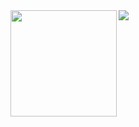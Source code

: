
<!--
[![trophy](https://github-profile-trophy.vercel.app/?username=102yuta&theme=onedark)](https://github.com//github-profile-trophy)
---
-->

<div>
  <img height="170" align="left" src="https://github-readme-stats.vercel.app/api?username=102yuta&count_private=true&include_all_commits=true" />
  <img src="https://github-readme-stats.vercel.app/api/top-langs/?username=102yuta&layout=compact" />
</div>


<!--
**102yuta/102yuta** is a ✨ _special_ ✨ repository because its `README.md` (this file) appears on your GitHub profile.

Here are some ideas to get you started:

- 🔭 I’m currently working on ...
- 🌱 I’m currently learning ...
- 👯 I’m looking to collaborate on ...
- 🤔 I’m looking for help with ...
- 💬 Ask me about ...
- 📫 How to reach me: ...
- 😄 Pronouns: ...
- ⚡ Fun fact: ...
-->

